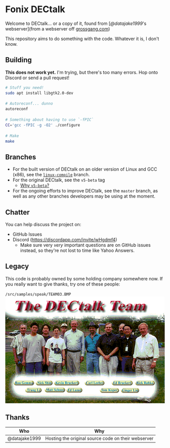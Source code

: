 # Fonix DECtalk

Welcome to DECtalk... or a copy of it, found from [_@datajake1999_'s webserver](from a webserver off [grossgang.com](http://grossgang.com/tts/dectalk%20software%20and%20manual/Ad%202.zip))

This repository aims to do something with the code.
Whatever it is, I don't know.

## Building

**This does not work yet.**
I'm trying, but there's too many errors.
Hop onto Discord or send a pull request!

```sh
# Stuff you need!
sudo apt install libgtk2.0-dev

# Autoreconf... dunno
autoreconf

# Something about having to use `-fPIC`
CC='gcc -fPIC -g -O2' ./configure

# Make
make
```

## Branches

- For the built version of DECtalk on an older version of Linux and GCC (x86), see the [`linux-compile`](https://github.com/dectalk/source/tree/linux-compile) branch.
- For the original DECtalk, see the `v5-beta` tag
    - [Why `v5-beta`?](https://old.reddit.com/r/DecTalk/comments/ilbuxj/dectalk_for_linux/g4jo688/)
- For the ongoing efforts to improve DECtalk, see the `master` branch, as well as any other branches developers may be using at the moment.

## Chatter

You can help discuss the project on:

- GitHub Issues
- Discord (https://discordapp.com/invite/wHgdmf4)
    - Make sure very _very_ important questions are on GitHub issues instead,
      so they're not lost to time like Yahoo Answers.

## Legacy

This code is probably owned by some holding company somewhere now.
If you really want to give thanks, try one of these people:

`/src/samples/speak/TEAM03.BMP`  
![The DECtalk Team](.github/TEAM03.png)

## Thanks

Who                 | Why
------------------- | ------------
@datajake1999       | Hosting the original source code on their webserver

